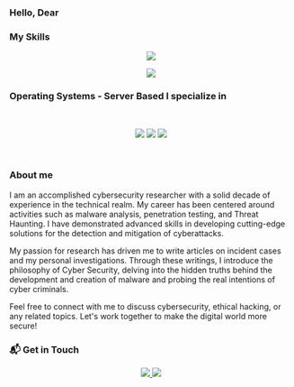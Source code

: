 ### Hello, Dear 
### My Skills
<p align="center">
  <a href="https://skillicons.dev">
    <img src="https://skillicons.dev/icons?i=bash,linux,git,ansible,aws,docker,kubernetes,nginx&theme=dark" />
  </a>
</p>

<p align="center">
  <a href="https://skillicons.dev">
    <img src="https://skillicons.dev/icons?i=c,python,webassembly,js,go,vscode,github,gitlab&theme=dark" />
  </a>
</p>

### Operating Systems - Server Based I specialize in 
<br>
<p align = "center">
      <img src = "https://img.shields.io/badge/Red%20Hat-EE0000?style=for-the-badge&logo=redhat&logoColor=black">
      <img src = "https://img.shields.io/badge/Ubuntu-E95420?style=for-the-badge&logo=ubuntu&logoColor=black"></a>
      <img src = "https://img.shields.io/badge/Debian-A81D33?style=for-the-badge&logo=debian&logoColor=black"></a>
        <br>
        </p>
<br>
<h3>About me</h3> 

I am an accomplished cybersecurity researcher with a solid decade of experience in the technical realm. My career has been centered around activities such as malware analysis, penetration testing, and  Threat Haunting. I have demonstrated advanced skills in developing cutting-edge solutions for the detection and mitigation of cyberattacks.

My passion for research has driven me to write articles on incident cases and my personal investigations. Through these writings, I introduce the philosophy of Cyber Security, delving into the hidden truths behind the development and creation of malware and probing the real intentions of cyber criminals.




Feel free to connect with me to discuss cybersecurity, ethical hacking, or any related topics. Let's work together to make the digital world more secure!

### 📬 Get in Touch


<p align = "center">
        <a href = "https://github.com/ethanlacerenza"><img src = "https://img.shields.io/badge/GitHub-100000?style=for-the-badge&logo=github&logoColor=white">
        <a href = "https://www.linkedin.com/in/ethan-lacerenza-2633421ab/">
        <img src = "https://img.shields.io/badge/LinkedIn-0077B5?style=for-the-badge&logo=linkedin&logoColor=black"></a>
        <br>
        </p>


